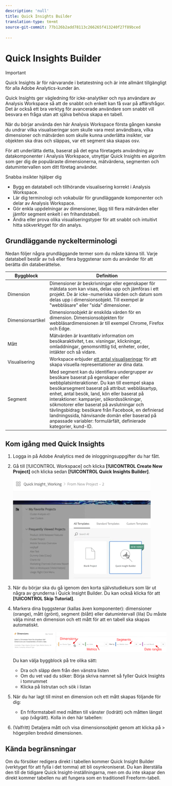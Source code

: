 ```yaml
---
description: 'null'
title: Quick Insights Builder
translation-type: tm+mt
source-git-commit: 77b126b2add78113c266265f413240f27f89bced

---
```



# Quick Insights Builder

>[!IMPORTANT]
>
>Quick Insights är för närvarande i betatestning och är inte allmänt tillgängligt för alla Adobe Analytics-kunder än.

Quick Insights ger vägledning för icke-analytiker och nya användare av Analysis Workspace så att de snabbt och enkelt kan få svar på affärsfrågor. Det är också ett bra verktyg för avancerade användare som snabbt vill besvara en fråga utan att själva behöva skapa en tabell.

När du börjar använda den här Analysis Workspace första gången kanske du undrar vilka visualiseringar som skulle vara mest användbara, vilka dimensioner och mätvärden som skulle kunna underlätta insikter, var objekten ska dras och släppas, var ett segment ska skapas osv.

För att underlätta detta, baserat på det egna företagets användning av datakomponenter i Analysis Workspace, utnyttjar Quick Insights en algoritm som ger dig de populäraste dimensionerna, mätvärdena, segmenten och datumintervallen som ditt företag använder.

Snabba insikter hjälper dig

* Bygg en datatabell och tillhörande visualisering korrekt i Analysis Workspace.
* Lär dig terminologi och vokabulär för grundläggande komponenter och delar av Analysis Workspace.
* Gör enkla uppdelningar av dimensioner, lägg till flera mätvärden eller jämför segment enkelt i en frihandstabell.
* Ändra eller prova olika visualiseringstyper för att snabbt och intuitivt hitta sökverktyget för din analys.

## Grundläggande nyckelterminologi

Nedan följer några grundläggande termer som du måste känna till. Varje datatabell består av två eller flera byggstenar som du använder för att berätta din databerättelse.

| Byggblock | Definition |
|---|---|
| Dimension | Dimensioner är beskrivningar eller egenskaper för mätdata som kan visas, delas upp och jämföras i ett projekt. De är icke-numeriska värden och datum som delas upp i dimensionsobjekt. Till exempel är &quot;webbläsare&quot; eller &quot;sida&quot; dimensioner. |
| Dimensionsartikel | Dimensionsobjekt är enskilda värden för en dimension. Dimensionsobjekten för webbläsardimensionen är till exempel Chrome, Firefox och Edge. |
| Mått | Mätvärden är kvantitativ information om besökaraktivitet, t.ex. visningar, klickningar, omladdningar, genomsnittlig tid, enheter, order, intäkter och så vidare. |
| Visualisering | Workspace erbjuder [ett antal visualiseringar](/help/analyze/analysis-workspace/visualizations/t-sync-visualization.md) för att skapa visuella representationer av dina data. |
| Segment | Med segment kan du identifiera undergrupper av besökare baserat på egenskaper eller webbplatsinteraktioner. Du kan till exempel skapa besökarsegment baserat på attribut: webbläsartyp, enhet, antal besök, land, kön eller baserat på interaktioner: kampanjer, sökordssökningar, sökmotorer eller baserat på avslutningar och tävlingsbidrag: besökare från Facebook, en definierad landningssida, hänvisande domän eller baserad på anpassade variabler: formulärfält, definierade kategorier, kund-ID. |

## Kom igång med Quick Insights

1. Logga in på Adobe Analytics med de inloggningsuppgifter du har fått.
1. Gå till [!UICONTROL Workspace] och klicka **[!UICONTROL Create New Project]** och klicka sedan **[!UICONTROL Quick Insights Builder]**.

   ![](assets/qibuilder.png)

1. När du börjar ska du gå igenom den korta självstudiekurs som lär ut några av grunderna i Quick Insight Builder. Du kan också klicka för att **[!UICONTROL Skip Tutorial]**.
1. Markera dina byggstenar (kallas även komponenter): dimensioner (orange), mått (grönt), segment (blått) eller datumintervall (lila) Du måste välja minst en dimension och ett mått för att en tabell ska skapas automatiskt.

   ![](assets/qibuilder2.png)

   Du kan välja byggblock på tre olika sätt:
   * Dra och släpp dem från den vänstra listen
   * Om du vet vad du söker: Börja skriva namnet så fyller Quick Insights i tomrummet
   * Klicka på listrutan och sök i listan

1. När du har lagt till minst en dimension och ett mått skapas följande för dig:

   * En friformstabell med måtten till vänster (lodrätt) och måtten längst upp (vågrätt). Kolla in den här tabellen:

1. (Valfritt) Detaljera mått och visa dimensionsobjekt genom att klicka på > högerpilen bredvid dimensionen.



## Kända begränsningar

Om du försöker redigera direkt i tabellen kommer Quick Insight Builder (verktyget för att fylla i det tomma) att bli osynkroniserat. Du kan återställa den till de tidigare Quick Insight-inställningarna, men om du inte skapar den direkt kommer tabellen nu att fungera som en traditionell Freeform-tabell.

